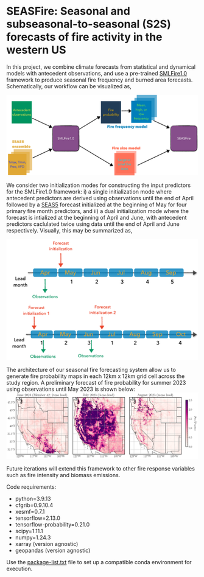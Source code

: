 # SEASFire: Seasonal and subseasonal-to-seasonal (S2S) forecasts of fire activity in the western US

In this project, we combine climate forecasts from statistical and dynamical models with antecedent observations, and use a pre-trained [SMLFire1.0](https://github.com/jtbuch/smlfire1.0) framework to produce seasonal fire frequency and burned area forecasts. Schematically, our workflow can be visualized as,

![plot](./plots/seasfire.jpg)

We consider two initialization modes for constructing the input predictors for the SMLFire1.0 framework: i) a single initialization mode where antecedent predictors are derived using observations until the end of April followed by a [SEAS5](https://www.ecmwf.int/en/forecasts/datasets/set-v) forecast initialized at the beginning of May for four primary fire month predictors, and ii) a dual initialization mode where the forecast is intialized at the beginning of April and June, with antecedent predictors caclulated twice using data until the end of April and June respectively. Visually, this may be summarized as,

![plot](./plots/fcast_initmodes.jpg)

The architecture of our seasonal fire forecasting system allow us to generate fire probability maps in each 12km x 12km grid cell across the study region. A preliminary forecast of fire probability for summer 2023 using observations until May 2023 is shown below:
![plot](./plots/pred_fire_prob_rs_08_07_23_654_obs_2023.png)

Future iterations will extend this framework to other fire response variables such as fire intensity and biomass emissions.

Code requirements:
* python=3.9.13
* cfgrib=0.9.10.4
* xesmf=0.7.1
* tensorflow=2.13.0
* tensorflow-probability=0.21.0
* scipy=1.11.1
* numpy=1.24.3
* xarray (version agnostic)
* geopandas (version agnostic)

Use the [package-list.txt](https://github.com/jtbuch/SEASFire/blob/master/package-list.txt) file to set up a compatible conda environment for execution.



